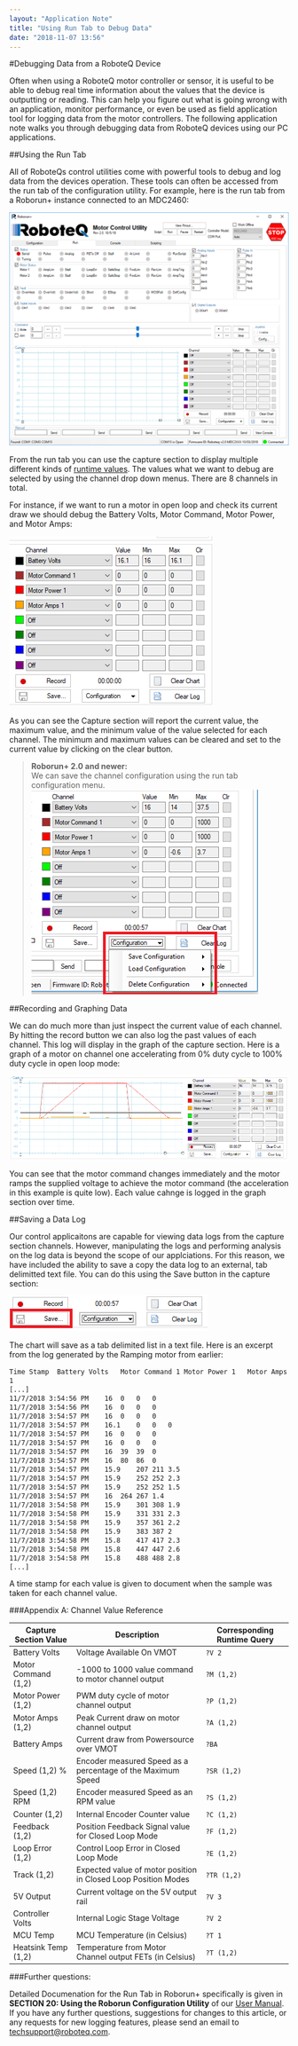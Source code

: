 ```yaml
---
layout: "Application Note"
title: "Using Run Tab to Debug Data"
date: "2018-11-07 13:56"
---
```


#Debugging Data from a RoboteQ Device

Often when using a RoboteQ motor controller or sensor, it is useful to be able to debug real time information about the values that the device is outputting or reading. This can help you figure out what is going wrong with an application, monitor performance, or even be used as field application tool for logging data from the motor controllers. The following application note walks you through debugging data from RoboteQ devices using our PC applications.

##Using the Run Tab

All of RoboteQs control utilities come with powerful tools to debug and log data from the devices operation. These tools can often be accessed from the run tab of the configuration utility. For example, here is the run tab from a Roborun+ instance connected to an MDC2460:

![](assets/markdown-img-paste-Run-Tab-20181107141633438.png "Run Tab of Roborun+")

From the run tab you can use the capture section to display multiple different kinds of [runtime values](#channel-value-reference). The values what we want to debug are selected by using the channel drop down menus. There are 8 channels in total.

For instance, if we want to run a motor in open loop and check its current draw we should debug the Battery Volts, Motor Command, Motor Power, and Motor Amps:

![](assets/markdown-img-paste-2018110715481613.png)

As you can see the Capture section will report the current value, the maximum value, and the minimum value of the value selected for each channel. The minimum and maximum values can be cleared and set to the current value by clicking on the clear button.

> **Roborun+ 2.0 and newer:**  
> We can save the channel configuration using the run tab configuration menu.
> ![](assets/markdown-img-paste-2018110716193318.png)


##Recording and Graphing Data

We can do much more than just inspect the current value of each channel. By hitting the record button we can also log the past values of each channel. This log will display in the graph of the capture section. Here is a graph of a motor on channel one accelerating from 0% duty cycle to 100% duty cycle in open loop mode:

![](assets/markdown-img-paste-20181107155911482.png)

You can see that the motor command changes immediately and the motor ramps the supplied voltage to achieve the motor command (the acceleration in this example is quite low). Each value cahnge is logged in the graph section over time.

##Saving a Data Log

Our control applicaitons are capable for viewing data logs from the capture section channels. However, manipulating the logs and performing analysis on the log data is beyond the scope of our applciations. For this reason, we have included the ability to save a copy the data log to an external, tab delimitted text file. You can do this using the Save button in the capture section:

![](assets/markdown-img-paste-20181107162441408.png)

The chart will save as a tab delimited list in a text file. Here is an excerpt from the log generated by the Ramping motor from earlier:

```
Time Stamp	Battery Volts	Motor Command 1	Motor Power 1	Motor Amps 1
[...]
11/7/2018 3:54:56 PM	16	0	0	0
11/7/2018 3:54:56 PM	16	0	0	0
11/7/2018 3:54:57 PM	16	0	0	0
11/7/2018 3:54:57 PM	16.1	0	0	0
11/7/2018 3:54:57 PM	16	0	0	0
11/7/2018 3:54:57 PM	16	0	0	0
11/7/2018 3:54:57 PM	16	39	39	0
11/7/2018 3:54:57 PM	16	80	86	0
11/7/2018 3:54:57 PM	15.9	207	211	3.5
11/7/2018 3:54:57 PM	15.9	252	252	2.3
11/7/2018 3:54:57 PM	15.9	252	252	1.5
11/7/2018 3:54:57 PM	16	264	267	1.4
11/7/2018 3:54:58 PM	15.9	301	308	1.9
11/7/2018 3:54:58 PM	15.9	331	331	2.3
11/7/2018 3:54:58 PM	15.9	357	361	2.2
11/7/2018 3:54:58 PM	15.9	383	387	2
11/7/2018 3:54:58 PM	15.8	417	417	2.3
11/7/2018 3:54:58 PM	15.8	447	447	2.6
11/7/2018 3:54:58 PM	15.8	488	488	2.8
[...]
```

A time stamp for each value is given to document when the sample was taken for each channel value.


###Appendix A: Channel Value Reference

| Capture Section Value | Description                                                    | Corresponding Runtime Query |
| --------------------- | -------------------------------------------------------------- | --------------------------- |
| Battery Volts         | Voltage Available On VMOT                                      | `?V 2`                      |
| Motor Command (1,2)   | -1000 to 1000 value command to motor channel output            | `?M (1,2)`                  |
| Motor Power   (1,2)   | PWM duty cycle of motor channel output                         | `?P (1,2)`                  |
| Motor Amps    (1,2)   | Peak Current draw on motor channel output                      | `?A (1,2)`                  |
| Battery Amps          | Current draw from Powersource over VMOT                        | `?BA`                       |
| Speed (1,2) %         | Encoder measured Speed as a percentage of the Maximum Speed    | `?SR (1,2)`                 |
| Speed (1,2) RPM       | Encoder measured Speed as an RPM value                         | `?S (1,2)`                  |
| Counter (1,2)         | Internal Encoder Counter value                                 | `?C (1,2)`                  |
| Feedback (1,2)        | Position Feedback Signal value for Closed Loop Mode            | `?F (1,2)`                  |
| Loop Error (1,2)      | Control Loop Error in Closed Loop Mode                         | `?E (1,2)`                  |
| Track (1,2)           | Expected value of motor position in Closed Loop Position Modes | `?TR (1,2)`                 |
| 5V Output             | Current voltage on the 5V output rail                          | `?V 3`                      |
| Controller Volts      | Internal Logic Stage Voltage                                   | `?V 2`                      |
| MCU Temp              | MCU Temperature (in Celsius)                                   | `?T 1`                      |
| Heatsink Temp (1,2)   | Temperature from Motor Channel output FETs (in Celsius)        | `?T (1,2)`                  |

###Further questions:

Detailed Documenation for the Run Tab in Roborun+ specifically is given in **SECTION 20: Using the Roborun Configuration Utility** of our [User Manual]. If you have any further questions, suggestions for changes to this article, or any requests for new logging features, please send an email to [techsupport@roboteq.com](mailto:techsupport@roboteq.com).


<!--START Email Footer -->

<!-- Reference Links -->

[User Manual]:https://www.roboteq.com/index.php/docman/motor-controllers-documents-and-files/documentation/user-manual/272-roboteq-controllers-user-manual-v17/file
[MicroBasic]:https://www.roboteq.com/index.php/technology-menu/microbasic-technology
[C API]:https://www.roboteq.com/index.php/docman/motor-controllers-documents-and-files/nxtgen-downloads-1/application-programming-interface/348-roboteq-linux-winapi-manual/file
[Files Download]:https://www.roboteq.com/index.php/support/downloads

<!-- Application Notes -->

[AGV Application Note]:https://www.roboteq.com/index.php/applications/100-how-to/278-building-a-magnetic-track-guided-agv


<!-- FAQs -->

[RS232/TTL FAQ]:https://www.roboteq.com/index.php/support/setup-troubleshooting-faq/93-support/361-q-connecting-to-arduino

<!-- 3rd Party Links -->

[ROS Driver]:https://github.com/g/roboteq

<!-- For emails, product pages should be the default link for product names -->
<!-- Single Channel Induction -->

[FIM2360S]:https://www.roboteq.com/index.php/component/virtuemart/388/8/motor-controllers/fim2360s-detail?Itemid=0

<!-- Single Channel Brushless -->

[FBL2360S]:https://www.roboteq.com/index.php/component/virtuemart/348/fbl2360s-detail?Itemid=971
[SBL2360S]:https://www.roboteq.com/index.php/roboteq-products-and-services/brushless-dc-motor-controllers/395/sbl2360s-detail

<!-- Brushless -->

[SBL2360]:https://www.roboteq.com/index.php/roboteq-products-and-services/brushless-dc-motor-controllers/393/sbl2360-277-detail

<!-- Single Channel Brushed -->

[XDC2460S]: https://www.roboteq.com/index.php/component/virtuemart/335/xdc2230-319-326-detail?Itemid=970

<!-- Brushed -->

[MDC2460]: https://www.roboteq.com/index.php/component/virtuemart/313/mdc2460-274-detail?Itemid=970
[XDC2460]: https://www.roboteq.com/index.php/component/virtuemart/326/xdc2230-319-detail

<!-- MagSensors -->

[MGS1600GY]:https://www.roboteq.com/index.php/roboteq-products-and-services/magnetic-guide-sensors/320/mgs1600cgy-magnetic-sensor-with-gyroscope-detail


<!-- END Email Footer -->
